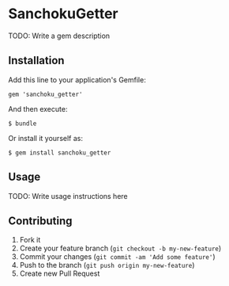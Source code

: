 # SanchokuGetter

TODO: Write a gem description

## Installation

Add this line to your application's Gemfile:

    gem 'sanchoku_getter'

And then execute:

    $ bundle

Or install it yourself as:

    $ gem install sanchoku_getter

## Usage

TODO: Write usage instructions here

## Contributing

1. Fork it
2. Create your feature branch (`git checkout -b my-new-feature`)
3. Commit your changes (`git commit -am 'Add some feature'`)
4. Push to the branch (`git push origin my-new-feature`)
5. Create new Pull Request
